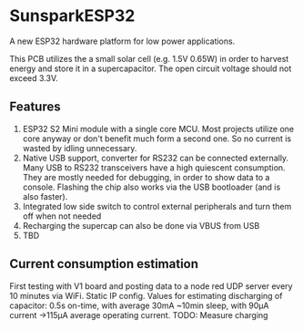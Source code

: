 # SunsparkESP32
A new ESP32 hardware platform for low power applications.

This PCB utilizes the a small solar cell (e.g. 1.5V 0.65W) in order to harvest energy and store it in a supercapacitor. The open circuit voltage should not exceed 3.3V.

## Features
1. ESP32 S2 Mini module with a single core MCU. Most projects utilize one core anyway or don't benefit much form a second one. So no current is wasted by idling unnecessary.
2. Native USB support, converter for RS232 can be connected externally. Many USB to RS232 transceivers have a high quiescent consumption. They are mostly needed for debugging, in order to show data to a console. Flashing the chip also works via the USB bootloader (and is also faster).
3. Integrated low side switch to control external peripherals and turn them off when not needed
4. Recharging the supercap can also be done via VBUS from USB
5. TBD

## Current consumption estimation
First testing with V1 board and posting data to a node red UDP server every 10 minutes via WiFi. Static IP config.
Values for estimating discharging of capacitor:
0.5s on-time, with average 30mA
~10min sleep, with 90µA current
->115µA average operating current. TODO: Measure charging

